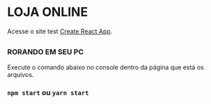 # LOJA ONLINE

Acesse o site test [Create React App](https://github.com/facebook/create-react-app).

## 
### RORANDO EM SEU PC

Execute o comando abaixo no console dentro da página que está os arquivos.

### `npm start` ou `yarn start`


